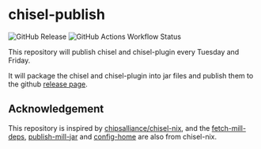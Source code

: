 # chisel-publish

![GitHub Release](https://img.shields.io/github/v/release/Emin017/chisel-publish) ![GitHub Actions Workflow Status](https://img.shields.io/github/actions/workflow/status/Emin017/chisel-publish/release.yml)

This repository will publish chisel and chisel-plugin every Tuesday and Friday.

It will package the chisel and chisel-plugin into jar files and publish them to the github [release page](https://github.com/Emin017/chisel-publish/releases).

## Acknowledgement

This repository is inspired by [chipsalliance/chisel-nix](https://github.com/chipsalliance/chisel-nix), and the [fetch-mill-deps](nix/fetch-mill-deps.nix), [publish-mill-jar](nix/publish-mill-jar.nix) and [config-home](nix/config-home.nix) are also from chisel-nix.
